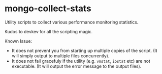 # mongo-collect-stats
Utility scripts to collect various performance monitoring statistics.

Kudos to devkev for all the scripting magic.

Known Issue:
* It does not prevent you from starting up multiple copies of the script. (It will simply output to multiple files concurrently).
* It does not fail gracefuly if the utility (e.g. `vmstat`, `iostat` etc) are not executable. (It will output the error message to the output files).
